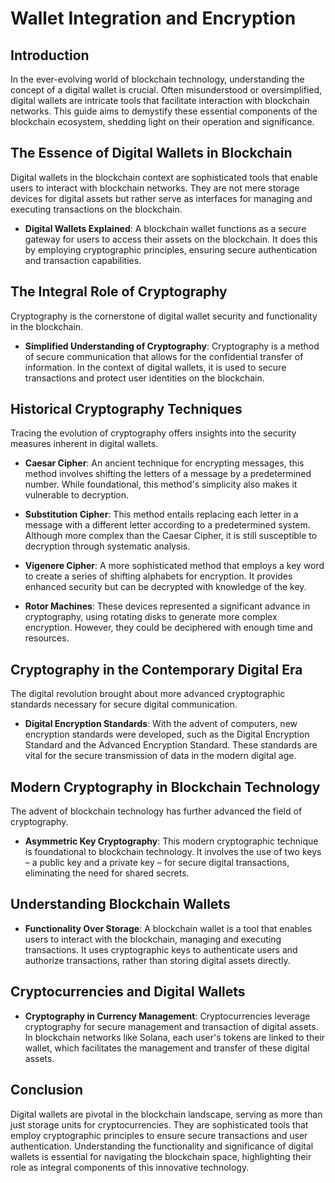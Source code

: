 # Wallet Integration and Encryption

## Introduction

In the ever-evolving world of blockchain technology, understanding the concept of a digital wallet is crucial. Often misunderstood or oversimplified, digital wallets are intricate tools that facilitate interaction with blockchain networks. This guide aims to demystify these essential components of the blockchain ecosystem, shedding light on their operation and significance.

## The Essence of Digital Wallets in Blockchain

Digital wallets in the blockchain context are sophisticated tools that enable users to interact with blockchain networks. They are not mere storage devices for digital assets but rather serve as interfaces for managing and executing transactions on the blockchain.

- **Digital Wallets Explained**: A blockchain wallet functions as a secure gateway for users to access their assets on the blockchain. It does this by employing cryptographic principles, ensuring secure authentication and transaction capabilities.

## The Integral Role of Cryptography

Cryptography is the cornerstone of digital wallet security and functionality in the blockchain.

- **Simplified Understanding of Cryptography**: Cryptography is a method of secure communication that allows for the confidential transfer of information. In the context of digital wallets, it is used to secure transactions and protect user identities on the blockchain.

## Historical Cryptography Techniques

Tracing the evolution of cryptography offers insights into the security measures inherent in digital wallets.

- **Caesar Cipher**: An ancient technique for encrypting messages, this method involves shifting the letters of a message by a predetermined number. While foundational, this method's simplicity also makes it vulnerable to decryption.

- **Substitution Cipher**: This method entails replacing each letter in a message with a different letter according to a predetermined system. Although more complex than the Caesar Cipher, it is still susceptible to decryption through systematic analysis.

- **Vigenere Cipher**: A more sophisticated method that employs a key word to create a series of shifting alphabets for encryption. It provides enhanced security but can be decrypted with knowledge of the key.

- **Rotor Machines**: These devices represented a significant advance in cryptography, using rotating disks to generate more complex encryption. However, they could be deciphered with enough time and resources.

## Cryptography in the Contemporary Digital Era

The digital revolution brought about more advanced cryptographic standards necessary for secure digital communication.

- **Digital Encryption Standards**: With the advent of computers, new encryption standards were developed, such as the Digital Encryption Standard and the Advanced Encryption Standard. These standards are vital for the secure transmission of data in the modern digital age.

## Modern Cryptography in Blockchain Technology

The advent of blockchain technology has further advanced the field of cryptography.

- **Asymmetric Key Cryptography**: This modern cryptographic technique is foundational to blockchain technology. It involves the use of two keys – a public key and a private key – for secure digital transactions, eliminating the need for shared secrets.

## Understanding Blockchain Wallets

- **Functionality Over Storage**: A blockchain wallet is a tool that enables users to interact with the blockchain, managing and executing transactions. It uses cryptographic keys to authenticate users and authorize transactions, rather than storing digital assets directly.

## Cryptocurrencies and Digital Wallets

- **Cryptography in Currency Management**: Cryptocurrencies leverage cryptography for secure management and transaction of digital assets. In blockchain networks like Solana, each user's tokens are linked to their wallet, which facilitates the management and transfer of these digital assets.

## Conclusion

Digital wallets are pivotal in the blockchain landscape, serving as more than just storage units for cryptocurrencies. They are sophisticated tools that employ cryptographic principles to ensure secure transactions and user authentication. Understanding the functionality and significance of digital wallets is essential for navigating the blockchain space, highlighting their role as integral components of this innovative technology.
